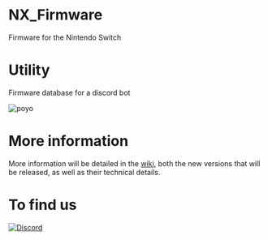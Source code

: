 # NX_Firmware
Firmware for the Nintendo Switch

# Utility
Firmware database for a discord bot

![poyo](https://user-images.githubusercontent.com/50277488/156134663-3f8a7fa7-3c12-4d02-ae8c-f10c51e59da8.png)

# More information

More information will be detailed in the [wiki](https://github.com/THZoria/NX_Firmware/wiki), both the new versions that will be released, as well as their technical details.

# To find us

[![Discord](https://img.shields.io/discord/643436008452521984.svg?logo=discord&logoColor=white&label=Discord&color=7289DA
)](https://discord.gg/6zRbG3FsJH)
